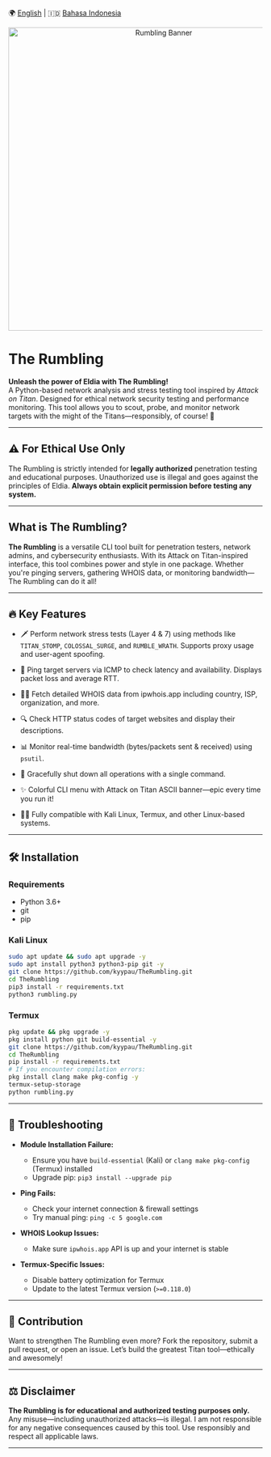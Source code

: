 🌍 [English](README.md) | 🇮🇩 [Bahasa Indonesia](README_ID.md)

<p align="center">
  <img src="Banner.png" alt="Rumbling Banner" width="600"/>
</p>

# The Rumbling

**Unleash the power of Eldia with The Rumbling!**  
A Python-based network analysis and stress testing tool inspired by *Attack on Titan*. Designed for ethical network security testing and performance monitoring. This tool allows you to scout, probe, and monitor network targets with the might of the Titans—responsibly, of course! 🚨

---

## ⚠️ For Ethical Use Only

The Rumbling is strictly intended for **legally authorized** penetration testing and educational purposes. Unauthorized use is illegal and goes against the principles of Eldia. **Always obtain explicit permission before testing any system.**

---

## What is The Rumbling?

**The Rumbling** is a versatile CLI tool built for penetration testers, network admins, and cybersecurity enthusiasts. With its Attack on Titan-inspired interface, this tool combines power and style in one package. Whether you're pinging servers, gathering WHOIS data, or monitoring bandwidth—The Rumbling can do it all!

---

## 🔥 Key Features

- 🗡️ Perform network stress tests (Layer 4 & 7) using methods like `TITAN_STOMP`, `COLOSSAL_SURGE`, and `RUMBLE_WRATH`. Supports proxy usage and user-agent spoofing.

- 📡 Ping target servers via ICMP to check latency and availability. Displays packet loss and average RTT.

- 🕵️‍♂️ Fetch detailed WHOIS data from ipwhois.app including country, ISP, organization, and more.

- 🔍 Check HTTP status codes of target websites and display their descriptions.

- 📊 Monitor real-time bandwidth (bytes/packets sent & received) using `psutil`.

- 🛑 Gracefully shut down all operations with a single command.

- ✨ Colorful CLI menu with Attack on Titan ASCII banner—epic every time you run it!

- 🐧📱 Fully compatible with Kali Linux, Termux, and other Linux-based systems.

---

## 🛠️ Installation

### Requirements

- Python 3.6+
- git
- pip

### Kali Linux

```bash
sudo apt update && sudo apt upgrade -y
sudo apt install python3 python3-pip git -y
git clone https://github.com/kyypau/TheRumbling.git
cd TheRumbling
pip3 install -r requirements.txt
python3 rumbling.py
````

### Termux

```bash
pkg update && pkg upgrade -y
pkg install python git build-essential -y
git clone https://github.com/kyypau/TheRumbling.git
cd TheRumbling
pip install -r requirements.txt
# If you encounter compilation errors:
pkg install clang make pkg-config -y
termux-setup-storage
python rumbling.py
```

---

## 🧩 Troubleshooting

* **Module Installation Failure:**

  * Ensure you have `build-essential` (Kali) or `clang make pkg-config` (Termux) installed
  * Upgrade pip: `pip3 install --upgrade pip`

* **Ping Fails:**

  * Check your internet connection & firewall settings
  * Try manual ping: `ping -c 5 google.com`

* **WHOIS Lookup Issues:**

  * Make sure `ipwhois.app` API is up and your internet is stable

* **Termux-Specific Issues:**

  * Disable battery optimization for Termux
  * Update to the latest Termux version (`>=0.118.0`)

---

## 🤝 Contribution

Want to strengthen The Rumbling even more? Fork the repository, submit a pull request, or open an issue. Let’s build the greatest Titan tool—ethically and awesomely!

---

## ⚖️ Disclaimer

**The Rumbling is for educational and authorized testing purposes only.**
Any misuse—including unauthorized attacks—is illegal.
I am not responsible for any negative consequences caused by this tool.
Use responsibly and respect all applicable laws.

---
